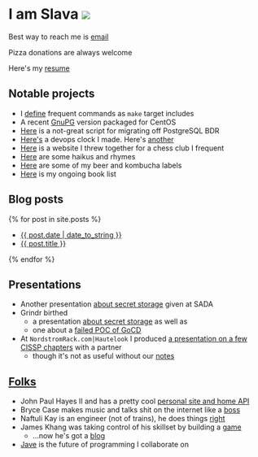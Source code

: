 # I am Slava [![](https://travis-ci.org/smaslennikov/smaslennikov.github.io.svg?branch=master)](https://travis-ci.org/smaslennikov/smaslennikov.github.io)

Best way to reach me is [email](mailto:me@smaslennikov.com?Subject=beer%20time)

Pizza donations are always welcome

Here's my [resume](docs/resume.pdf)

## Notable projects

* I [define](https://github.com/smaslennikov/include.mk) frequent commands as `make` target includes
* A recent [GnuPG](https://github.com/smaslennikov/packages) version packaged for CentOS
* [Here](https://github.com/smaslennikov/smaslennikov.github.io/blob/master/bin/migrate_bdr_to_postgres.sh) is a not-great script for migrating off PostgreSQL BDR
* [Here's](https://smaslennikov.com/whattimeisitrightmeow/) a devops clock I made. Here's [another](https://smaslennikov.com/whattravisisitrightmeow/)
* [Here](https://chessand.beer) is a website I threw together for a chess club I frequent
* [Here](rhymes) are some haikus and rhymes
* [Here](beers) are some of my beer and kombucha labels
* [Here](books) is my ongoing book list

## Blog posts

{% for post in site.posts %}
  <ul class="posts">
    <li><a href="{{ post.url }}">{{ post.date | date_to_string }}</a></li>
    <li><a href="{{ post.url }}">{{ post.title }}</a></li>
  </ul>
{% endfor %}


## Presentations

* Another presentation [about secret storage](https://smaslennikov.com/sada-beer-and-learn-1/) given at SADA
* Grindr birthed
    * a presentation [about secret storage](grindr-demo-day-1) as well as
    * one about a [failed POC of GoCD](grindr-demo-day-2)
* At `NordstromRack.com|Hautelook` I produced [a presentation on a few CISSP chapters](cissp-access-mgmt-presentation/) with a partner
    * though it's not as useful without our [notes](https://github.com/smaslennikov/cissp-access-mgmt-presentation/blob/master/presentation.md)

## [Folks](https://github.com/smaslennikov/smaslennikov.github.io/blob/master/ansible/roles/dotfiles/files/.newsboat/urls)

* John Paul Hayes II and has a pretty cool [personal site and home API](https://jph2.net)
* Bryce Case makes music and talks shit on the internet like a [boss](https://ytcracker.com)
* Naftuli Kay is an engineer (not of trains), he does things [right](https://naftuli.wtf)
* James Khang was taking control of his skillset by building a [game](https://20minutesadayblog.wordpress.com)
    * ...now he's got a [blog](https://medium.com/@jahmezz)
* [Jave](https://github.com/JaveLLC/) is the future of programming I collaborate on

